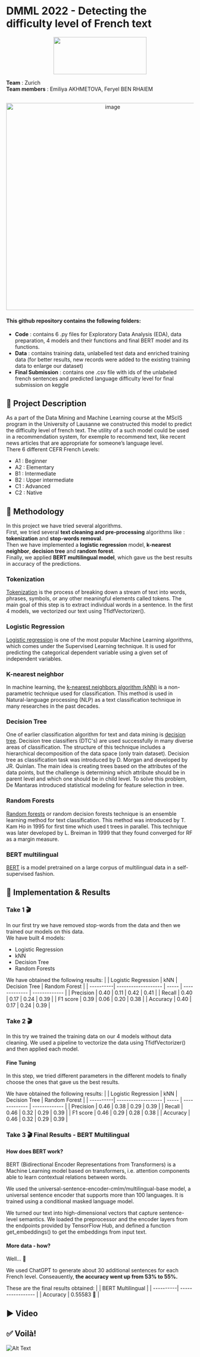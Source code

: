 # DMML 2022 - Detecting the difficulty level of French text
<p align="center">
<img src="https://upload.wikimedia.org/wikipedia/commons/thumb/2/2b/Logo_Université_de_Lausanne.svg/1280px-Logo_Université_de_Lausanne.svg.png" width="250" height="100"/> <br>
 </p>

**Team** : Zurich <br>
**Team members** : Emiliya AKHMETOVA, Feryel BEN RHAIEM

##   
<p align="center">
<img width="556" alt="image" src="https://user-images.githubusercontent.com/114418712/209107688-b89bbaa1-27ac-4a65-9f2f-ef71fdfe516e.png">
</p>

#### This github repository contains the following folders:
* **Code** : contains 6 .py files for Exploratory Data Analysis (EDA), data preparation, 4 models and their functions and final BERT model and its functions. 
* **Data** : contains training data, unlabelled test data and enriched training data (for better results, new records were added to the existing training data to enlarge our dataset) 
* **Final Submission** : contains one .csv file with ids of the unlabeled french sentences and predicted language difficulty level for final submission on keggle 

## 🚧  Project Description  
As a part of the Data Mining and Machine Learning course at the MScIS program in the University of Lausanne we constructed this model to predict the difficulty level of french text. The utility of a such model could be used in a recommendation system, for exemple to recommend text, like recent news articles that are appropriate for someone’s language level. <br>
There 6 different CEFR French Levels: 
* A1 : Beginner 
* A2 : Elementary
* B1 : Intermediate
* B2 : Upper intermediate 
* C1 : Advanced
* C2 : Native

## 🤔  Methodology 
In this project we have tried several algorithms. <br>
First, we tried several **text cleaning and pre-processing** algorithms like : **tokenization** and **stop-words removal**. <br>
Then we have implemented a **logistic regression** model, **k-nearest neighbor**, **decision tree** and **random forest**. <br>
Finally, we applied **BERT multilingual model**, which gave us the best results in accuracy of the predictions. <br> 

### Tokenization 
[Tokenization](https://github.com/kk7nc/Text_Classification/blob/master/README.rst#tokenization) is the process of breaking down a stream of text into words, phrases, symbols, or any other meaningful elements called tokens. The main goal of this step is to extract individual words in a sentence. In the first 4 models, we vectorized our text using TfidfVectorizer(). 

### Logistic Regression
[Logistic regression](https://www.javatpoint.com/logistic-regression-in-machine-learning) is one of the most popular Machine Learning algorithms, which comes under the Supervised Learning technique. It is used for predicting the categorical dependent variable using a given set of independent variables.

### K-nearest neighbor 
In machine learning, the [k-nearest neighbors algorithm (kNN)](https://github.com/kk7nc/Text_Classification/blob/master/README.rst#k-nearest-neighbor) is a non-parametric technique used for classification. This method is used in Natural-language processing (NLP) as a text classification technique in many researches in the past decades.

### Decision Tree
One of earlier classification algorithm for text and data mining is [decision tree](https://github.com/kk7nc/Text_Classification/blob/master/README.rst#decision-tree). Decision tree classifiers (DTC's) are used successfully in many diverse areas of classification. The structure of this technique includes a hierarchical decomposition of the data space (only train dataset). Decision tree as classification task was introduced by D. Morgan and developed by JR. Quinlan. The main idea is creating trees based on the attributes of the data points, but the challenge is determining which attribute should be in parent level and which one should be in child level. To solve this problem, De Mantaras introduced statistical modeling for feature selection in tree.

### Random Forests
[Random forests](https://github.com/kk7nc/Text_Classification/blob/master/README.rst#random-forest) or random decision forests technique is an ensemble learning method for text classification. This method was introduced by T. Kam Ho in 1995 for first time which used t trees in parallel. This technique was later developed by L. Breiman in 1999 that they found converged for RF as a margin measure.

### BERT multilingual
[BERT](https://tfhub.dev/google/universal-sentence-encoder-cmlm/multilingual-preprocess/2) is a model pretrained on a large corpus of multilingual data in a self-supervised fashion.

## 🎯  Implementation & Results 

### Take 1 🎬
In our first try we have removed stop-words from the data and then we trained our models on this data. <br>
We have built 4 models: <br>
* Logistic Regression
* kNN
* Decision Tree
* Random Forests 

We have obtained the following results: 
|           | Logistic Regression | kNN   | Decision Tree |  Random Forest |
| ----------| ------------------- | ----- | ------------- | -------------  |
| Precision |         0.40        | 0.11  |      0.42     |      0.41      |
| Recall    |         0.40        | 0.17  |      0.24     |      0.39      |
| F1 score  |         0.39        | 0.06  |      0.20     |      0.38      |
| Accuracy  |         0.40        | 0.17  |      0.24     |      0.39      |


### Take 2 🎬
In this try we trained the training data on our 4 models without data cleaning. We used a pipeline to vectorize the data using TfidfVectorizer() and then applied each model. 

#### Fine Tuning
In this step, we tried different parameters in the different models to finally choose the ones that gave us the best results.

We have obtained the following results: 
|           | Logistic Regression | kNN   | Decision Tree |  Random Forest |
| ----------| ------------------- | ----- | ------------- | -------------  |
| Precision |         0.46        | 0.38  |      0.29     |      0.39      |
| Recall    |         0.46        | 0.32  |      0.29     |      0.39      |
| F1 score  |         0.46        | 0.29  |      0.28     |      0.38      |
| Accuracy  |         0.46        | 0.32  |      0.29     |      0.39      |


### Take 3 🎬 Final Results - BERT Multilingual

#### How does BERT work?
BERT (Bidirectional Encoder Representations from Transformers) is a Machine Learning model based on transformers, i.e. attention components able to learn contextual relations between words.

We used the universal-sentence-encoder-cmlm/multilingual-base model, a universal sentence encoder that supports more than 100 languages. It is trained using a conditional masked language model.

We turned our text into high-dimensional vectors that capture sentence-level semantics. We loaded the preprocessor and the encoder layers from the endpoints provided by TensorFlow Hub, and defined a function get_embeddings() to get the embeddings from input text.

#### More data - how?
Well... 🤖

We used ChatGPT to generate about 30 additional sentences for each French level. Conseauently, **the accuracy went up from 53% to 55%.**

These are the final results obtained: 
|           | BERT Multilingual | 
| ----------| ----------------- | 
| Accuracy  |     0.55583 🥳    |

## ▶️  Video  



## ✅  Voilà!  
![Alt Text](https://media.giphy.com/media/lD76yTC5zxZPG/giphy.gif?cid=ecf05e47pkj3l2rpocnzkqvb15hb5fs9rg5auaw5b5ge7nek&rid=giphy.gif&ct=g)
